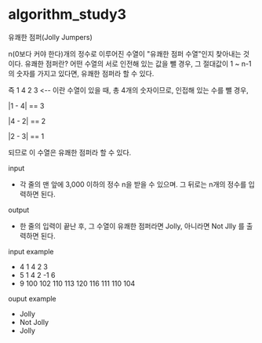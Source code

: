 # algorithm_study3

유쾌한 점퍼(Jolly Jumpers)

n(0보다 커야 한다)개의 정수로 이루어진 수열이 "유쾌한 점퍼 수열"인지 찾아내는 것이다.
유쾌한 점퍼란?
어떤 수열의 서로 인전해 있는 값을 뺄 경우, 그 절대값이 1 ~ n-1 의 숫자를 가지고 있다면, 유쾌한 점퍼라 할 수 있다.

즉
1 4 2 3    <-- 이란 수열이 있을 때, 총 4개의 숫자이므로, 인접해 있는 수를 뺄 경우, 

|1 - 4| == 3

|4 - 2| == 2

|2 - 3| == 1

되므로 이 수열은 유쾌한 점퍼라 할 수 있다.

input
- 각 줄의 맨 앞에 3,000 이하의 정수 n을 받을 수 있으며. 그 뒤로는 n개의 정수를 입력하면 된다.

output
- 한 줄의 입력이 끝난 후, 그 수열이 유쾌한 점퍼라면 Jolly, 아니라면 Not Jlly 를 출력하면 된다.

input example
- 4 1 4 2 3 
- 5 1 4 2 -1 6
- 9 100 102 110 113 120 116 111 110 104

ouput example
- Jolly
- Not Jolly
- Jolly
